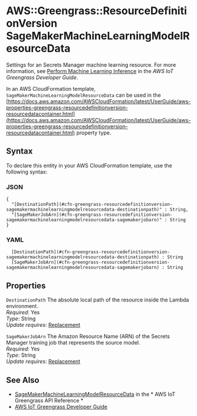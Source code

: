 # AWS::Greengrass::ResourceDefinitionVersion SageMakerMachineLearningModelResourceData<a name="aws-properties-greengrass-resourcedefinitionversion-sagemakermachinelearningmodelresourcedata"></a>

<a name="aws-properties-greengrass-resourcedefinitionversion-sagemakermachinelearningmodelresourcedata-description"></a>Settings for an Secrets Manager machine learning resource\. For more information, see [Perform Machine Learning Inference](https://docs.aws.amazon.com/greengrass/latest/developerguide/ml-inference.html) in the *AWS IoT Greengrass Developer Guide*\.

<a name="aws-properties-greengrass-resourcedefinitionversion-sagemakermachinelearningmodelresourcedata-inheritance"></a> In an AWS CloudFormation template, `SageMakerMachineLearningModelResourceData` can be used in the [https://docs.aws.amazon.com/AWSCloudFormation/latest/UserGuide/aws-properties-greengrass-resourcedefinitionversion-resourcedatacontainer.html](https://docs.aws.amazon.com/AWSCloudFormation/latest/UserGuide/aws-properties-greengrass-resourcedefinitionversion-resourcedatacontainer.html) property type\.

## Syntax<a name="aws-properties-greengrass-resourcedefinitionversion-sagemakermachinelearningmodelresourcedata-syntax"></a>

To declare this entity in your AWS CloudFormation template, use the following syntax:

### JSON<a name="aws-properties-greengrass-resourcedefinitionversion-sagemakermachinelearningmodelresourcedata-syntax.json"></a>

```
{
  "[DestinationPath](#cfn-greengrass-resourcedefinitionversion-sagemakermachinelearningmodelresourcedata-destinationpath)" : String,
  "[SageMakerJobArn](#cfn-greengrass-resourcedefinitionversion-sagemakermachinelearningmodelresourcedata-sagemakerjobarn)" : String
}
```

### YAML<a name="aws-properties-greengrass-resourcedefinitionversion-sagemakermachinelearningmodelresourcedata-syntax.yaml"></a>

```
﻿  [DestinationPath](#cfn-greengrass-resourcedefinitionversion-sagemakermachinelearningmodelresourcedata-destinationpath) : String
﻿  [SageMakerJobArn](#cfn-greengrass-resourcedefinitionversion-sagemakermachinelearningmodelresourcedata-sagemakerjobarn) : String
```

## Properties<a name="aws-properties-greengrass-resourcedefinitionversion-sagemakermachinelearningmodelresourcedata-properties"></a>

`DestinationPath`  <a name="cfn-greengrass-resourcedefinitionversion-sagemakermachinelearningmodelresourcedata-destinationpath"></a>
The absolute local path of the resource inside the Lambda environment\.  
*Required*: Yes  
*Type*: String  
*Update requires*: [Replacement](https://docs.aws.amazon.com/AWSCloudFormation/latest/UserGuide/using-cfn-updating-stacks-update-behaviors.html#update-replacement)

`SageMakerJobArn`  <a name="cfn-greengrass-resourcedefinitionversion-sagemakermachinelearningmodelresourcedata-sagemakerjobarn"></a>
The Amazon Resource Name \(ARN\) of the Secrets Manager training job that represents the source model\.  
*Required*: Yes  
*Type*: String  
*Update requires*: [Replacement](https://docs.aws.amazon.com/AWSCloudFormation/latest/UserGuide/using-cfn-updating-stacks-update-behaviors.html#update-replacement)

## See Also<a name="aws-properties-greengrass-resourcedefinitionversion-sagemakermachinelearningmodelresourcedata--seealso"></a>
+  [SageMakerMachineLearningModelResourceData](https://docs.aws.amazon.com/greengrass/latest/apireference/definitions-sagemakermachinelearningmodelresourcedata.html) in the * AWS IoT Greengrass API Reference * 
+  [AWS IoT Greengrass Developer Guide](https://docs.aws.amazon.com/greengrass/latest/developerguide/) 